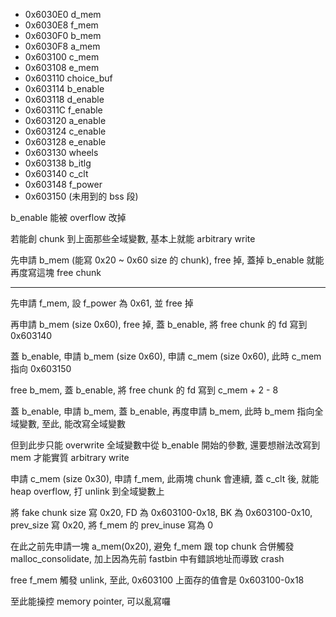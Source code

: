 - 0x6030E0 d_mem
- 0x6030E8 f_mem
- 0x6030F0 b_mem
- 0x6030F8 a_mem
- 0x603100 c_mem
- 0x603108 e_mem
- 0x603110 choice_buf
- 0x603114 b_enable
- 0x603118 d_enable
- 0x60311C f_enable
- 0x603120 a_enable
- 0x603124 c_enable
- 0x603128 e_enable
- 0x603130 wheels
- 0x603138 b_itlg
- 0x603140 c_clt
- 0x603148 f_power
- 0x603150 (未用到的 bss 段)

b_enable 能被 overflow 改掉

若能創 chunk 到上面那些全域變數, 基本上就能 arbitrary write

先申請 b_mem (能寫 0x20 ~ 0x60 size 的 chunk), free 掉, 蓋掉 b_enable 就能再度寫這塊 free chunk

---

先申請 f_mem, 設 f_power 為 0x61, 並 free 掉

再申請 b_mem (size 0x60), free 掉, 蓋 b_enable, 將 free chunk 的 fd 寫到 0x603140

蓋 b_enable, 申請 b_mem (size 0x60), 申請 c_mem (size 0x60), 此時 c_mem 指向 0x603150

free b_mem, 蓋 b_enable, 將 free chunk 的 fd 寫到 c_mem + 2 - 8

蓋 b_enable, 申請 b_mem, 蓋 b_enable, 再度申請 b_mem, 此時 b_mem 指向全域變數, 至此, 能改寫全域變數

但到此步只能 overwrite 全域變數中從 b_enable 開始的參數, 還要想辦法改寫到 mem 才能實質 arbitrary write

申請 c_mem (size 0x30), 申請 f_mem, 此兩塊 chunk 會連續, 蓋 c_clt 後, 就能 heap overflow, 打 unlink 到全域變數上

將 fake chunk size 寫 0x20, FD 為 0x603100-0x18, BK 為 0x603100-0x10, prev_size 寫 0x20, 將 f_mem 的 prev_inuse 寫為 0

在此之前先申請一塊 a_mem(0x20), 避免 f_mem 跟 top chunk 合併觸發 malloc_consolidate, 加上因為先前 fastbin 中有錯誤地址而導致 crash

free f_mem 觸發 unlink, 至此, 0x603100 上面存的值會是 0x603100-0x18

至此能操控 memory pointer, 可以亂寫囉






